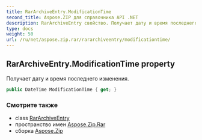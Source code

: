 ```yaml
---
title: RarArchiveEntry.ModificationTime
second_title: Aspose.ZIP для справочника API .NET
description: RarArchiveEntry свойство. Получает дату и время последнего изменения.
type: docs
weight: 50
url: /ru/net/aspose.zip.rar/rararchiveentry/modificationtime/
---
```

## RarArchiveEntry.ModificationTime property

Получает дату и время последнего изменения.

```csharp
public DateTime ModificationTime { get; }
```

### Смотрите также

* class [RarArchiveEntry](../)
* пространство имен [Aspose.Zip.Rar](../../rararchiveentry/)
* сборка [Aspose.Zip](../../../)


